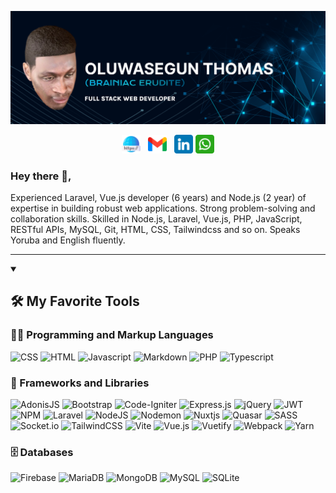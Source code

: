 <p>
  <a href="https://github.com/brainiacerudite/brainiacerudite/blob/main/BRAINIAC_BANNER.png">
    <img src="https://github.com/brainiacerudite/brainiacerudite/blob/main/BRAINIAC_BANNER.png" alt="Banner about Brainiac Erudite">
  </a>
</p>

<p align='center'>
  <a href="https://github.com/brainiacerudite"><img height="30" src="https://github.com/brainiacerudite/brainiacerudite/blob/main/web-link.png"></a>&nbsp;&nbsp;
  <a href="mailto:brainiachades@gmail.com"><img height="30" src="https://github.com/brainiacerudite/brainiacerudite/blob/main/gmail.png"></a>&nbsp;&nbsp;
  <a href="https://www.linkedin.com/in/brainiace"><img height="30" src="https://github.com/brainiacerudite/brainiacerudite/blob/main/linkedin.png"></a>
  <a href="https://wa.me/qr/VXZTUM645IQ6G1"><img height="30" src="https://github.com/brainiacerudite/brainiacerudite/blob/main/whatsapp.png"></a>
</p>

### Hey there 👋,

Experienced Laravel, Vue.js developer (6 years) and Node.js (2 year) of expertise in building robust web applications. Strong problem-solving and collaboration skills. Skilled in Node.js, Laravel, Vue.js, PHP, JavaScript, RESTful APIs, MySQL, Git, HTML, CSS, Tailwindcss and so on. Speaks Yoruba and English fluently.

---

<details open>
  <summary><h2>🛠️ My Favorite Tools</h2></summary>

  <h3>👨‍💻 Programming and Markup Languages</h3>
  <p>
      <img alt="CSS" src="https://img.shields.io/badge/css3-%231572B6.svg?style=for-the-badge&logo=css3&logoColor=white">
      <img alt="HTML" src="https://img.shields.io/badge/html5-%23E34F26.svg?style=for-the-badge&logo=html5&logoColor=white">
      <img alt="Javascript" src="https://img.shields.io/badge/javascript-%23323330.svg?style=for-the-badge&logo=javascript&logoColor=%23F7DF1E">
      <img alt="Markdown" src="https://img.shields.io/badge/markdown-%23000000.svg?style=for-the-badge&logo=markdown&logoColor=white">
      <img alt="PHP" src="https://img.shields.io/badge/php-%23777BB4.svg?style=for-the-badge&logo=php&logoColor=white">
      <img alt="Typescript" src="https://img.shields.io/badge/typescript-%23007ACC.svg?style=for-the-badge&logo=typescript&logoColor=white">
  </p>

  <h3>🧰 Frameworks and Libraries</h3>
  <p>
      <img alt="AdonisJS" src="https://img.shields.io/badge/adonisjs-%23220052.svg?style=for-the-badge&logo=adonisjs&logoColor=white">
      <img alt="Bootstrap" src="https://img.shields.io/badge/bootstrap-%238511FA.svg?style=for-the-badge&logo=bootstrap&logoColor=white">
      <img alt="Code-Igniter" src="https://img.shields.io/badge/CodeIgniter-%23EF4223.svg?style=for-the-badge&logo=codeIgniter&logoColor=white">
      <img alt="Express.js" src="https://img.shields.io/badge/express.js-%23404d59.svg?style=for-the-badge&logo=express&logoColor=%2361DAFB">
      <img alt="jQuery" src="https://img.shields.io/badge/jquery-%230769AD.svg?style=for-the-badge&logo=jquery&logoColor=white">
      <img alt="JWT" src="https://img.shields.io/badge/JWT-black?style=for-the-badge&logo=JSON%20web%20tokens">
      <img alt="NPM" src="https://img.shields.io/badge/NPM-%23CB3837.svg?style=for-the-badge&logo=npm&logoColor=white">
      <img alt="Laravel" src="https://img.shields.io/badge/laravel-%23FF2D20.svg?style=for-the-badge&logo=laravel&logoColor=white">
      <img alt="NodeJS" src="https://img.shields.io/badge/node.js-6DA55F?style=for-the-badge&logo=node.js&logoColor=white">
      <img alt="Nodemon" src="https://img.shields.io/badge/NODEMON-%23323330.svg?style=for-the-badge&logo=nodemon&logoColor=%BBDEAD">
      <img alt="Nuxtjs" src="https://img.shields.io/badge/Nuxt-002E3B?style=for-the-badge&logo=nuxtdotjs&logoColor=#00DC82">
      <img alt="Quasar" src="https://img.shields.io/badge/Quasar-16B7FB?style=for-the-badge&logo=quasar&logoColor=black">
      <img alt="SASS" src="https://img.shields.io/badge/SASS-hotpink.svg?style=for-the-badge&logo=SASS&logoColor=white">
      <img alt="Socket.io" src="https://img.shields.io/badge/Socket.io-black?style=for-the-badge&logo=socket.io&badgeColor=010101">
      <img alt="TailwindCSS" src="https://img.shields.io/badge/tailwindcss-%2338B2AC.svg?style=for-the-badge&logo=tailwind-css&logoColor=white">
      <img alt="Vite" src="https://img.shields.io/badge/vite-%23646CFF.svg?style=for-the-badge&logo=vite&logoColor=white">
      <img alt="Vue.js" src="https://img.shields.io/badge/vuejs-%2335495e.svg?style=for-the-badge&logo=vuedotjs&logoColor=%234FC08D">
      <img alt="Vuetify" src="https://img.shields.io/badge/Vuetify-1867C0?style=for-the-badge&logo=vuetify&logoColor=AEDDFF">
      <img alt="Webpack" src="https://img.shields.io/badge/webpack-%238DD6F9.svg?style=for-the-badge&logo=webpack&logoColor=black">
      <img alt="Yarn" src="https://img.shields.io/badge/yarn-%232C8EBB.svg?style=for-the-badge&logo=yarn&logoColor=white">
  </p>

  <h3>🗄️ Databases</h3>

  <p>
      <img alt="Firebase" src="https://img.shields.io/badge/firebase-a08021?style=for-the-badge&logo=firebase&logoColor=ffcd34">
      <img alt="MariaDB" src="https://img.shields.io/badge/MariaDB-003545?style=for-the-badge&logo=mariadb&logoColor=white">
      <img alt="MongoDB" src ="https://img.shields.io/badge/MongoDB-%234ea94b.svg?style=for-the-badge&logo=mongodb&logoColor=white">
      <img alt="MySQL" src="https://img.shields.io/badge/mysql-4479A1.svg?style=for-the-badge&logo=mysql&logoColor=white">
      <img alt="SQLite" src ="https://img.shields.io/badge/sqlite-%2307405e.svg?style=for-the-badge&logo=sqlite&logoColor=white">
  </p>
</details>
